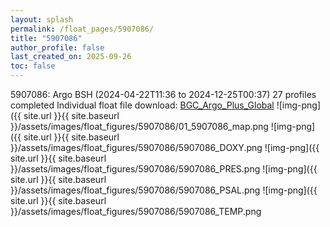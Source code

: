 ```yaml
---
layout: splash
permalink: /float_pages/5907086/
title: "5907086"
author_profile: false
last_created_on: 2025-09-26
toc: false
---
```

 
5907086: Argo BSH (2024-04-22T11:36 to 2024-12-25T00:37)
27 profiles completed
Individual float file download: [BGC_Argo_Plus_Global](https://ftp.soest.hawaii.edu/bgc_argo_plus/Individual_Floats/outliers_removed/5907086_Sprof_processed.nc)
![img-png]({{ site.url }}{{ site.baseurl }}/assets/images/float_figures/5907086/01_5907086_map.png
![img-png]({{ site.url }}{{ site.baseurl }}/assets/images/float_figures/5907086/5907086_DOXY.png
![img-png]({{ site.url }}{{ site.baseurl }}/assets/images/float_figures/5907086/5907086_PRES.png
![img-png]({{ site.url }}{{ site.baseurl }}/assets/images/float_figures/5907086/5907086_PSAL.png
![img-png]({{ site.url }}{{ site.baseurl }}/assets/images/float_figures/5907086/5907086_TEMP.png
